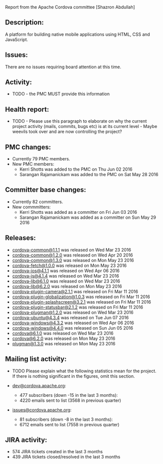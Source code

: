Report from the Apache Cordova committee [Shazron Abdullah]

## Description: 

A platform for building native mobile applications using HTML, CSS and JavaScript. 

## Issues: 

There are no issues requiring board attention at this time.

## Activity: 
 - TODO - the PMC MUST provide this information 
   
## Health report: 
 - TODO - Please use this paragraph to elaborate on why 
   the current project activity (mails, commits, bugs etc) is at its current 
   level - Maybe weevils took over and are now controlling the project? 
   
## PMC changes: 
   
 - Currently 79 PMC members. 
 - New PMC members: 
    - Kerri Shotts was added to the PMC on Thu Jun 02 2016 
    - Sarangan Rajamanickam was added to the PMC on Sat May 28 2016 
   
## Committer base changes: 
   
 - Currently 82 committers. 
 - New commmitters: 
    - Kerri Shotts was added as a committer on Fri Jun 03 2016 
    - Sarangan Rajamanickam was added as a committer on Sun May 29 2016 
   
## Releases: 
   
 - cordova-common@1.1.1 was released on Wed Mar 23 2016 
 - cordova-common@1.2.0 was released on Wed Apr 20 2016 
 - cordova-common@1.3.0 was released on Mon May 23 2016 
 - cordova-fetch@1.0.0 was released on Mon May 23 2016 
 - cordova-ios@4.1.1 was released on Wed Apr 06 2016 
 - cordova-js@4.1.4 was released on Wed Mar 23 2016 
 - cordova-lib@6.1.0 was released on Wed Mar 23 2016 
 - cordova-lib@6.2.0 was released on Mon May 23 2016 
 - cordova-plugin-camera@2.1.1 was released on Fri Mar 11 2016 
 - cordova-plugin-globalization@1.0.3 was released on Fri Mar 11 2016 
 - cordova-plugin-splashscreen@3.2.1 was released on Fri Mar 11 2016 
 - cordova-plugin-statusbar@2.1.2 was released on Fri Mar 11 2016 
 - cordova-plugman@1.2.0 was released on Wed Mar 23 2016 
 - cordova-ubuntu@4.3.4 was released on Tue Jun 07 2016 
 - cordova-windows@4.3.2 was released on Wed Apr 06 2016 
 - cordova-windows@4.4.0 was released on Sun Jun 05 2016 
 - cordova@6.1.0 was released on Wed Mar 23 2016 
 - cordova@6.2.0 was released on Mon May 23 2016 
 - plugman@1.3.0 was released on Mon May 23 2016 
   
## Mailing list activity: 
   
 - TODO Please explain what the following statistics mean 
   for the project. If there is nothing significant in the figures, omit this 
   section. 
   
 - dev@cordova.apache.org:  
    - 477 subscribers (down -15 in the last 3 months): 
    - 4220 emails sent to list (3568 in previous quarter) 
   
 - issues@cordova.apache.org:  
    - 81 subscribers (down -8 in the last 3 months): 
    - 6712 emails sent to list (7558 in previous quarter) 
   
   
## JIRA activity: 
   
 - 574 JIRA tickets created in the last 3 months 
 - 439 JIRA tickets closed/resolved in the last 3 months 
